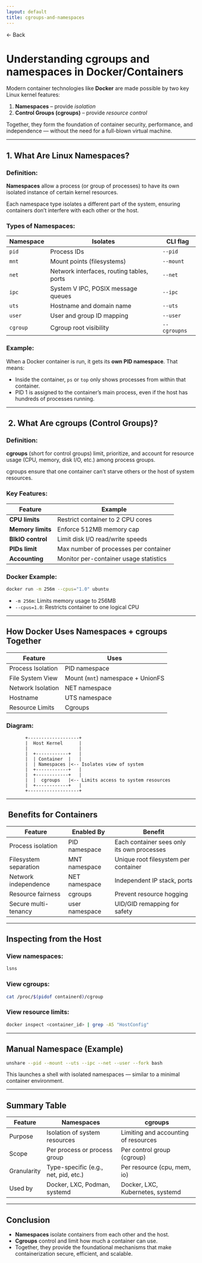 ```yaml
---
layout: default
title: cgroups-and-namespaces 
---
```


<a href="https://anish7610.github.io/technical-writeups" style="text-decoration: none;">← Back</a>


#  Understanding cgroups and namespaces in Docker/Containers

Modern container technologies like **Docker** are made possible by two key Linux kernel features:

1. **Namespaces** – provide *isolation*
2. **Control Groups (cgroups)** – provide *resource control*

Together, they form the foundation of container security, performance, and independence — without the need for a full-blown virtual machine.

---

##  1. What Are Linux Namespaces?

###  Definition:

**Namespaces** allow a process (or group of processes) to have its own isolated instance of certain kernel resources.

Each namespace type isolates a different part of the system, ensuring containers don’t interfere with each other or the host.

###  Types of Namespaces:

| Namespace | Isolates                                  | CLI flag     |
| --------- | ----------------------------------------- | ------------ |
| `pid`     | Process IDs                               | `--pid`      |
| `mnt`     | Mount points (filesystems)                | `--mount`    |
| `net`     | Network interfaces, routing tables, ports | `--net`      |
| `ipc`     | System V IPC, POSIX message queues        | `--ipc`      |
| `uts`     | Hostname and domain name                  | `--uts`      |
| `user`    | User and group ID mapping                 | `--user`     |
| `cgroup`  | Cgroup root visibility                    | `--cgroupns` |

###  Example:

When a Docker container is run, it gets its **own PID namespace**. That means:

* Inside the container, `ps` or `top` only shows processes from within that container.
* PID 1 is assigned to the container’s main process, even if the host has hundreds of processes running.

---

## ️ 2. What Are cgroups (Control Groups)?

###  Definition:

**cgroups** (short for control groups) limit, prioritize, and account for resource usage (CPU, memory, disk I/O, etc.) among process groups.

cgroups ensure that one container can't starve others or the host of system resources.

###  Key Features:

| Feature           | Example                                |
| ----------------- | -------------------------------------- |
| **CPU limits**    | Restrict container to 2 CPU cores      |
| **Memory limits** | Enforce 512MB memory cap               |
| **BlkIO control** | Limit disk I/O read/write speeds       |
| **PIDs limit**    | Max number of processes per container  |
| **Accounting**    | Monitor per-container usage statistics |

###  Docker Example:

```bash
docker run -m 256m --cpus="1.0" ubuntu
```

* `-m 256m`: Limits memory usage to 256MB
* `--cpus=1.0`: Restricts container to one logical CPU

---

##  How Docker Uses Namespaces + cgroups Together

| Feature           | Uses                              |
| ----------------- | --------------------------------- |
| Process Isolation | PID namespace                     |
| File System View  | Mount (`mnt`) namespace + UnionFS |
| Network Isolation | NET namespace                     |
| Hostname          | UTS namespace                     |
| Resource Limits   | Cgroups                           |

### Diagram:

```
       +-------------------+
       |  Host Kernel      |
       |                   |
       |  +------------+   |
       |  | Container  |   |
       |  | Namespaces |<-- Isolates view of system
       |  +------------+   |
       |  +------------+   |
       |  |  cgroups   |<-- Limits access to system resources
       |  +------------+   |
       +-------------------+
```

---

## ️ Benefits for Containers

| Feature               | Enabled By     | Benefit                                    |
| --------------------- | -------------- | ------------------------------------------ |
| Process isolation     | PID namespace  | Each container sees only its own processes |
| Filesystem separation | MNT namespace  | Unique root filesystem per container       |
| Network independence  | NET namespace  | Independent IP stack, ports                |
| Resource fairness     | cgroups        | Prevent resource hogging                   |
| Secure multi-tenancy  | user namespace | UID/GID remapping for safety               |

---

##  Inspecting from the Host

### View namespaces:

```bash
lsns
```

### View cgroups:

```bash
cat /proc/$(pidof containerd)/cgroup
```

### View resource limits:

```bash
docker inspect <container_id> | grep -A5 "HostConfig"
```

---

##  Manual Namespace (Example)

```bash
unshare --pid --mount --uts --ipc --net --user --fork bash
```

This launches a shell with isolated namespaces — similar to a minimal container environment.

---

##  Summary Table

| Feature     | Namespaces                           | cgroups                              |
| ----------- | ------------------------------------ | ------------------------------------ |
| Purpose     | Isolation of system resources        | Limiting and accounting of resources |
| Scope       | Per process or process group         | Per control group (cgroup)           |
| Granularity | Type-specific (e.g., net, pid, etc.) | Per resource (cpu, mem, io)          |
| Used by     | Docker, LXC, Podman, systemd         | Docker, LXC, Kubernetes, systemd     |

---

##  Conclusion

* **Namespaces** isolate containers from each other and the host.
* **Cgroups** control and limit how much a container can use.
* Together, they provide the foundational mechanisms that make containerization secure, efficient, and scalable.
